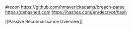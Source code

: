 #recon 
https://github.com/hmaverickadams/breach-parse
https://dehashed.com
https://hashes.com/en/decrypt/hash


[[Passive Reconnaissance Overview]]